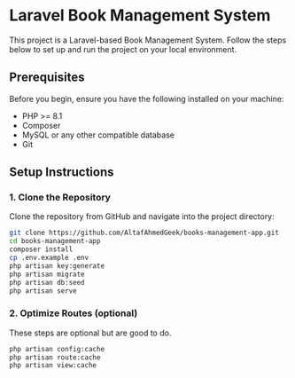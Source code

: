 # Laravel Book Management System

This project is a Laravel-based Book Management System. Follow the steps below to set up and run the project on your local environment.

## Prerequisites

Before you begin, ensure you have the following installed on your machine:

- PHP >= 8.1
- Composer
- MySQL or any other compatible database
- Git

## Setup Instructions

### 1. Clone the Repository

Clone the repository from GitHub and navigate into the project directory:

```bash
git clone https://github.com/AltafAhmedGeek/books-management-app.git
cd books-management-app
composer install
cp .env.example .env
php artisan key:generate
php artisan migrate
php artisan db:seed
php artisan serve
```
### 2. Optimize Routes (optional)
These steps are optional but are good to do.
```bash
php artisan config:cache
php artisan route:cache
php artisan view:cache
```
